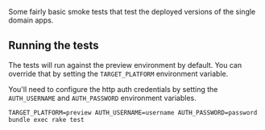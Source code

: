 Some fairly basic smoke tests that test the deployed versions of the single domain apps.

## Running the tests

The tests will run against the preview environment by default.  You can override that by setting the `TARGET_PLATFORM` environment variable.

You'll need to configure the http auth credentials by setting the `AUTH_USERNAME` and `AUTH_PASSWORD` environment variables.

    TARGET_PLATFORM=preview AUTH_USERNAME=username AUTH_PASSWORD=password bundle exec rake test

